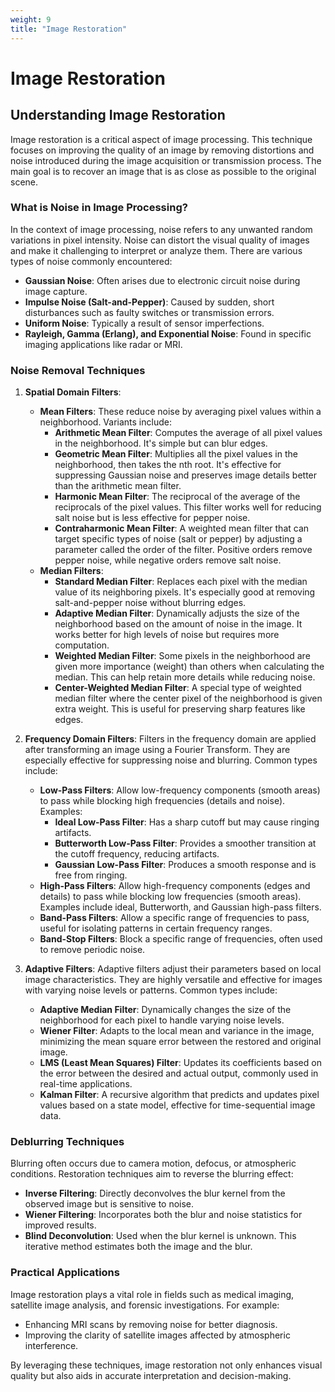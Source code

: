 ```yaml
---
weight: 9
title: "Image Restoration"
---
```


# Image Restoration

## Understanding Image Restoration

Image restoration is a critical aspect of image processing. This technique focuses on improving the quality of an image by removing distortions and noise introduced during the image acquisition or transmission process. The main goal is to recover an image that is as close as possible to the original scene.

### What is Noise in Image Processing?

In the context of image processing, noise refers to any unwanted random variations in pixel intensity. Noise can distort the visual quality of images and make it challenging to interpret or analyze them. There are various types of noise commonly encountered:

- **Gaussian Noise**: Often arises due to electronic circuit noise during image capture.
- **Impulse Noise (Salt-and-Pepper)**: Caused by sudden, short disturbances such as faulty switches or transmission errors.
- **Uniform Noise**: Typically a result of sensor imperfections.
- **Rayleigh, Gamma (Erlang), and Exponential Noise**: Found in specific imaging applications like radar or MRI.

### Noise Removal Techniques

1. **Spatial Domain Filters**:
   - **Mean Filters**: These reduce noise by averaging pixel values within a neighborhood. Variants include:
     - **Arithmetic Mean Filter**: Computes the average of all pixel values in the neighborhood. It's simple but can blur edges.
     - **Geometric Mean Filter**: Multiplies all the pixel values in the neighborhood, then takes the nth root. It's effective for suppressing Gaussian noise and preserves image details better than the arithmetic mean filter.
     - **Harmonic Mean Filter**: The reciprocal of the average of the reciprocals of the pixel values. This filter works well for reducing salt noise but is less effective for pepper noise.
     - **Contraharmonic Mean Filter**: A weighted mean filter that can target specific types of noise (salt or pepper) by adjusting a parameter called the order of the filter. Positive orders remove pepper noise, while negative orders remove salt noise.
   - **Median Filters**:
     - **Standard Median Filter**: Replaces each pixel with the median value of its neighboring pixels. It's especially good at removing salt-and-pepper noise without blurring edges.
     - **Adaptive Median Filter**: Dynamically adjusts the size of the neighborhood based on the amount of noise in the image. It works better for high levels of noise but requires more computation.
     - **Weighted Median Filter**: Some pixels in the neighborhood are given more importance (weight) than others when calculating the median. This can help retain more details while reducing noise.
     - **Center-Weighted Median Filter**: A special type of weighted median filter where the center pixel of the neighborhood is given extra weight. This is useful for preserving sharp features like edges.

2. **Frequency Domain Filters**:
   Filters in the frequency domain are applied after transforming an image using a Fourier Transform. They are especially effective for suppressing noise and blurring. Common types include:
   - **Low-Pass Filters**: Allow low-frequency components (smooth areas) to pass while blocking high frequencies (details and noise). Examples:
     - **Ideal Low-Pass Filter**: Has a sharp cutoff but may cause ringing artifacts.
     - **Butterworth Low-Pass Filter**: Provides a smoother transition at the cutoff frequency, reducing artifacts.
     - **Gaussian Low-Pass Filter**: Produces a smooth response and is free from ringing.
   - **High-Pass Filters**: Allow high-frequency components (edges and details) to pass while blocking low frequencies (smooth areas). Examples include ideal, Butterworth, and Gaussian high-pass filters.
   - **Band-Pass Filters**: Allow a specific range of frequencies to pass, useful for isolating patterns in certain frequency ranges.
   - **Band-Stop Filters**: Block a specific range of frequencies, often used to remove periodic noise.

4. **Adaptive Filters**:
   Adaptive filters adjust their parameters based on local image characteristics. They are highly versatile and effective for images with varying noise levels or patterns. Common types include:
   - **Adaptive Median Filter**: Dynamically changes the size of the neighborhood for each pixel to handle varying noise levels.
   - **Wiener Filter**: Adapts to the local mean and variance in the image, minimizing the mean square error between the restored and original image.
   - **LMS (Least Mean Squares) Filter**: Updates its coefficients based on the error between the desired and actual output, commonly used in real-time applications.
   - **Kalman Filter**: A recursive algorithm that predicts and updates pixel values based on a state model, effective for time-sequential image data.

### Deblurring Techniques

Blurring often occurs due to camera motion, defocus, or atmospheric conditions. Restoration techniques aim to reverse the blurring effect:
- **Inverse Filtering**: Directly deconvolves the blur kernel from the observed image but is sensitive to noise.
- **Wiener Filtering**: Incorporates both the blur and noise statistics for improved results.
- **Blind Deconvolution**: Used when the blur kernel is unknown. This iterative method estimates both the image and the blur.

### Practical Applications

Image restoration plays a vital role in fields such as medical imaging, satellite image analysis, and forensic investigations. For example:
- Enhancing MRI scans by removing noise for better diagnosis.
- Improving the clarity of satellite images affected by atmospheric interference.

By leveraging these techniques, image restoration not only enhances visual quality but also aids in accurate interpretation and decision-making.
